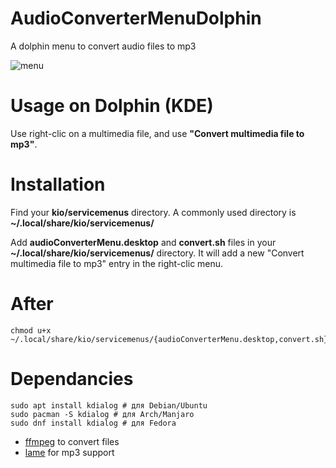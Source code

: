 # AudioConverterMenuDolphin
A dolphin menu to convert audio files to mp3

 ![menu](https://github.com/user-attachments/assets/0c8d64c1-5f09-4824-a75c-c399e0c32563)


# Usage on Dolphin (KDE)
Use right-clic on a multimedia file, and use **"Convert multimedia file to mp3"**.

# Installation
Find your **kio/servicemenus** directory. A commonly used directory is **~/.local/share/kio/servicemenus/**

Add **audioConverterMenu.desktop** and **convert.sh** files in your **~/.local/share/kio/servicemenus/** directory. It will add a new "Convert multimedia file to mp3" entry in the right-clic menu.

# After
```shell
chmod u+x ~/.local/share/kio/servicemenus/{audioConverterMenu.desktop,convert.sh}
```

# Dependancies
```shell
sudo apt install kdialog # для Debian/Ubuntu
sudo pacman -S kdialog # для Arch/Manjaro
sudo dnf install kdialog # для Fedora
```

- [ffmpeg](https://ffmpeg.org/) to convert files
- [lame](http://lame.sourceforge.net/) for mp3 support
